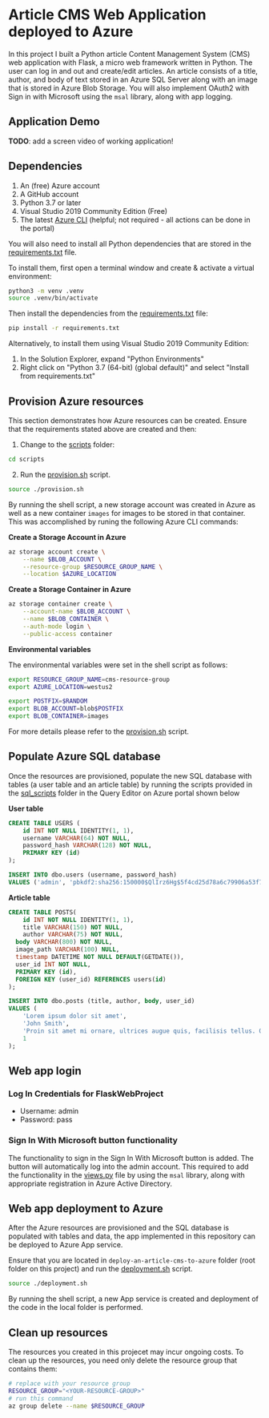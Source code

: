 # Article CMS Web Application deployed to Azure

In this project I built a Python article Content Management System (CMS) web application with Flask, a micro web framework written in Python. The user can log in and out and create/edit articles. An article consists of a title, author, and body of text stored in an Azure SQL Server along with an image that is stored in Azure Blob Storage. You will also implement OAuth2 with Sign in with Microsoft using the `msal` library, along with app logging.

## Application Demo
**TODO**: add a screen video of working application!

## Dependencies

1. An (free) Azure account
2. A GitHub account
3. Python 3.7 or later
4. Visual Studio 2019 Community Edition (Free)
5. The latest [Azure CLI](https://docs.microsoft.com/cli/azure/install-azure-cli?view=azure-cli-latest) (helpful; not required - all actions can be done in the portal)

You will also need to install all Python dependencies that are stored in the [requirements.txt](requirements.txt) file. 

To install them, first open a terminal window and create & activate a virtual environment: 

```bash
python3 -m venv .venv
source .venv/bin/activate
```

Then install the dependencies from the [requirements.txt](requirements.txt) file:

```bash
pip install -r requirements.txt 
```

Alternatively, to install them using Visual Studio 2019 Community Edition:

1. In the Solution Explorer, expand "Python Environments"
2. Right click on "Python 3.7 (64-bit) (global default)" and select "Install from requirements.txt"

## Provision Azure resources
This section demonstrates how Azure resources can be created. Ensure that the requirements stated above are created and then:

1. Change to the [scripts](scripts) folder:

  ```bash
  cd scripts
  ```

2. Run the [provision.sh](scripts/provision.sh) script. 

  ```bash
  source ./provision.sh
  ```
  
By running the shell script, a new storage account was created in Azure as well as a new container `images` for images to be stored in that container.
This was accomplished by runing the following Azure CLI commands:

**Create a Storage Account in Azure**
```bash
az storage account create \
    --name $BLOB_ACCOUNT \
    --resource-group $RESOURCE_GROUP_NAME \
    --location $AZURE_LOCATION
```

**Create a Storage Container in Azure**
```bash
az storage container create \
    --account-name $BLOB_ACCOUNT \
    --name $BLOB_CONTAINER \
    --auth-mode login \
    --public-access container
```

**Environmental variables**

The environmental variables were set in the shell script as follows:

```bash
export RESOURCE_GROUP_NAME=cms-resource-group
export AZURE_LOCATION=westus2

export POSTFIX=$RANDOM
export BLOB_ACCOUNT=blob$POSTFIX
export BLOB_CONTAINER=images
```

For more details please refer to the [provision.sh](scripts/provision.sh) script.

## Populate Azure SQL database
Once the resources are provisioned, populate the new SQL database with tables (a user table and an article table) by running the scripts provided in the [sql_scripts](sql_scripts) folder in the Query Editor on Azure portal shown below  

  **User table**
  ```sql
  CREATE TABLE USERS (
      id INT NOT NULL IDENTITY(1, 1),
      username VARCHAR(64) NOT NULL,
      password_hash VARCHAR(128) NOT NULL,
      PRIMARY KEY (id)
  );

  INSERT INTO dbo.users (username, password_hash)
  VALUES ('admin', 'pbkdf2:sha256:150000$QlIrz6Hg$5f4cd25d78a6c79906a53f74ef5d3bb2609af2b39d9e5dd6f3beabd8c854dd60')
  ```

  **Article table**
  ```sql
  CREATE TABLE POSTS(
      id INT NOT NULL IDENTITY(1, 1),
      title VARCHAR(150) NOT NULL,
      author VARCHAR(75) NOT NULL,
    body VARCHAR(800) NOT NULL,
    image_path VARCHAR(100) NULL,
    timestamp DATETIME NOT NULL DEFAULT(GETDATE()),
    user_id INT NOT NULL,
    PRIMARY KEY (id),
    FOREIGN KEY (user_id) REFERENCES users(id)
  );

  INSERT INTO dbo.posts (title, author, body, user_id)
  VALUES (
      'Lorem ipsum dolor sit amet',
      'John Smith',
      'Proin sit amet mi ornare, ultrices augue quis, facilisis tellus. Quisque neque dui, tincidunt sed volutpat quis, maximus sed est. Sed justo orci, rhoncus ac nulla eu, rhoncus luctus justo. Etiam maximus, felis eu varius fermentum, libero orci egestas purus, id condimentum mauris orci nec nibh. Vivamus risus ipsum, semper vel nibh in, suscipit commodo massa. Suspendisse non velit vitae neque condimentum viverra vel eget enim. Vestibulum ante ipsum primis in faucibus orci luctus et ultrices posuere cubilia Curae; Vivamus fermentum sagittis ligula et fringilla. Aenean nec lacinia lacus.',
      1
  );
  ```

## Web app login

### Log In Credentials for FlaskWebProject 

- Username: admin
- Password: pass

### Sign In With Microsoft button functionality

The functionality to sign in the Sign In With Microsoft button is added. The button will automatically log into the admin account. This required to add the functionality in the [views.py](FlaskWebProject/views.py) file by using the `msal` library, along with appropriate registration in Azure Active Directory.

## Web app deployment to Azure 

After the Azure resources are provisioned and the SQL database is populated with tables and data, the app implemented in this repository can be deployed to Azure App service. 

Ensure that you are located in `deploy-an-article-cms-to-azure` folder (root folder on this project) and run the [deployment.sh](scripts/deployment.sh) script. 

  ```bash
  source ./deployment.sh
  ```
  
By running the shell script, a new App service is created and deployment of the code in the local folder is performed.


## Clean up resources
The resources you created in this projecet may incur ongoing costs. To clean up the resources, you need only delete the resource group that contains them:

```bash
# replace with your resource group
RESOURCE_GROUP="<YOUR-RESOURCE-GROUP>"
# run this command
az group delete --name $RESOURCE_GROUP
```
